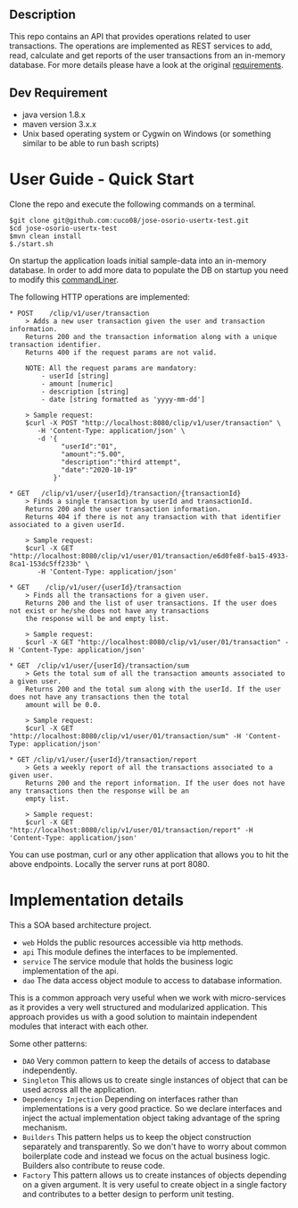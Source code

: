 Description
-------------------------
This repo contains an API that provides operations related to user transactions. The operations are implemented as REST 
services to add, read, calculate and get reports of the user transactions from an in-memory database. For more details
please have a look at the original [requirements](https://github.com/cesaralcancio/simple-test).


Dev Requirement
-------------------------
* java version 1.8.x
* maven version 3.x.x
* Unix based operating system or Cygwin on Windows (or something similar to be able to run bash scripts)

User Guide - Quick Start
==============================

Clone the repo and execute the following commands on a terminal.

```
$git clone git@github.com:cuco08/jose-osorio-usertx-test.git
$cd jose-osorio-usertx-test
$mvn clean install
$./start.sh
```

On startup the application loads initial sample-data into an in-memory database. In order to add more data to populate the DB
on startup you need to modify this [commandLiner](web/src/main/java/mx/clip/assessment/user/tx/UserTransactionsApplication.java).

The following HTTP operations are implemented:

```
* POST    /clip/v1/user/transaction
    > Adds a new user transaction given the user and transaction information. 
    Returns 200 and the transaction information along with a unique transaction identifier.
    Returns 400 if the request params are not valid.
    
    NOTE: All the request params are mandatory:
        - userId [string]
        - amount [numeric]
        - description [string]
        - date [string formatted as 'yyyy-mm-dd']
    
    > Sample request:
    $curl -X POST "http://localhost:8080/clip/v1/user/transaction" \
       -H 'Content-Type: application/json' \
       -d '{
             "userId":"01",
             "amount":"5.00",
             "description":"third attempt",
             "date":"2020-10-19"
           }'

* GET   /clip/v1/user/{userId}/transaction/{transactionId}
    > Finds a single transaction by userId and transactionId.
    Returns 200 and the user transaction information.
    Returns 404 if there is not any transaction with that identifier associated to a given userId.
    
    > Sample request:
    $curl -X GET "http://localhost:8080/clip/v1/user/01/transaction/e6d0fe8f-ba15-4933-8ca1-153dc5ff233b" \
       -H 'Content-Type: application/json'

* GET    /clip/v1/user/{userId}/transaction
    > Finds all the transactions for a given user. 
    Returns 200 and the list of user transactions. If the user does not exist or he/she does not have any transactions
    the response will be and empty list.

    > Sample request:
    $curl -X GET "http://localhost:8080/clip/v1/user/01/transaction" -H 'Content-Type: application/json' 
    
* GET  /clip/v1/user/{userId}/transaction/sum
    > Gets the total sum of all the transaction amounts associated to a given user.
    Returns 200 and the total sum along with the userId. If the user does not have any transactions then the total 
    amount will be 0.0.
    
    > Sample request:
    $curl -X GET "http://localhost:8080/clip/v1/user/01/transaction/sum" -H 'Content-Type: application/json'
    
* GET /clip/v1/user/{userId}/transaction/report
    > Gets a weekly report of all the transactions associated to a given user.
    Returns 200 and the report information. If the user does not have any transactions then the response will be an
    empty list.
    
    > Sample request:
    $curl -X GET "http://localhost:8080/clip/v1/user/01/transaction/report" -H 'Content-Type: application/json'
```

You can use postman, curl or any other application that allows you to hit the above endpoints.
Locally the server runs at port 8080.

Implementation details
==============================

This a SOA based architecture project.

* `web` Holds the public resources accessible via http methods.
* `api` This module defines the interfaces to be implemented.
* `service` The service module that holds the business logic implementation of the api.
* `dao` The data access object module to access to database information.

This is a common approach very useful when we work with micro-services as it provides a very well structured and modularized
application. This approach provides us with a good solution to maintain independent modules that interact
with each other.

Some other patterns:
* `DAO` Very common pattern to keep the details of access to database independently.
* `Singleton` This allows us to create single instances of object that can be used across all the application.
* `Dependency Injection` Depending on interfaces rather than implementations is a very good practice. So we declare
interfaces and inject the actual implementation object taking advantage of the spring mechanism.
* `Builders` This pattern helps us to keep the object construction separately and transparently. So we don't have
to worry about common boilerplate code and instead we focus on the actual business logic. Builders also contribute
to reuse code.
* `Factory` This pattern allows us to create instances of objects depending on a given argument. It is very
useful to create object in a single factory and contributes to a better design to perform unit testing.
